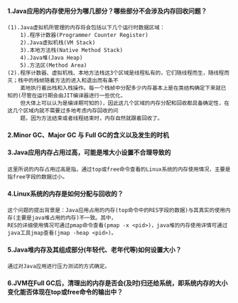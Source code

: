 #### 1.Java应用的内存使用分为哪几部分？哪些部分不会涉及内存回收问题？
```
(1).Java虚拟机所管理的内存将会包括以下几个运行时数据区域：
    1).程序计数器(Programmer Counter Register) 
    2).Java虚拟机栈(VM Stack)
    3).本地方法栈(Native Method Stack)
    4).Java堆(Java Heap)
    5).方法区(Method Area)
(2).程序计数器、虚拟机栈、本地方法栈这3个区域是线程私有的，它们随线程而生，随线程而灭；栈中的栈帧随着方法的进入和退出而有条不
    紊地执行着出栈和入栈操作。每一个栈帧中分配多少内存基本上是在类结构确定下来就已知的(尽管在运行期会由JIT编译器进行一些优化，
    但大体上可以认为是编译期可知的)，因此这几个区域的内存分配和回收都具备确定性，在这几个区域内就不需要过多地考虑内存回收的问
    题，因为方法结束或者线程结束时，内存自然就跟着回收了。
```

#### 2.Minor GC、Major GC 与 Full GC的含义以及发生的时机

#### 3.Java应用内存占用过高，可能是堆大小设置不合理导致的
```
这里所说的内存占用过高是指，通过top或free命令查看的Linux系统的内存使用情况，主要是指free字段的数据过小。
```

#### 4.Linux系统的内存是如何分配与回收的？
```
这个问题的提出背景是：Java应用占用的内存(top命令中的RES字段的数据)与其真实的使用内存(主要是java堆占用的内存)不一致。其中，
RES的详细使用情况可通过pmap命令查看(pmap -x <pid>)，java堆的内存使用详情可通过java工具jmap查看(jmap -heap <pid>)。
```

#### 5.Java堆内存及其组成部分(年轻代、老年代等)如何设置大小？
```
通过对Java应用进行压力测试的方式确定。
```

#### 6.JVM在Full GC后，清理出的内存是否会(及时)归还给系统，即系统内存的大小变化能否体现在top或free命令的输出中？








